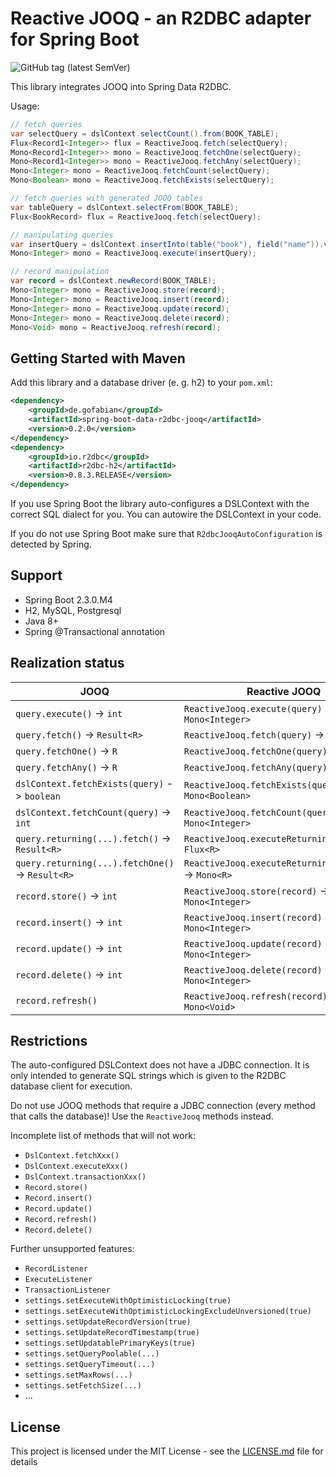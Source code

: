 
# Reactive JOOQ - an R2DBC adapter for Spring Boot

![GitHub tag (latest SemVer)](https://img.shields.io/github/tag/gofabian/spring-boot-data-r2dbc-jooq)

This library integrates JOOQ into Spring Data R2DBC.

Usage:

```java
// fetch queries
var selectQuery = dslContext.selectCount().from(BOOK_TABLE);
Flux<Record1<Integer>> flux = ReactiveJooq.fetch(selectQuery);
Mono<Record1<Integer>> mono = ReactiveJooq.fetchOne(selectQuery);
Mono<Record1<Integer>> mono = ReactiveJooq.fetchAny(selectQuery);
Mono<Integer> mono = ReactiveJooq.fetchCount(selectQuery);
Mono<Boolean> mono = ReactiveJooq.fetchExists(selectQuery);

// fetch queries with generated JOOQ tables
var tableQuery = dslContext.selectFrom(BOOK_TABLE);
Flux<BookRecord> flux = ReactiveJooq.fetch(selectQuery);

// manipulating queries
var insertQuery = dslContext.insertInto(table("book"), field("name")).values("book");
Mono<Integer> mono = ReactiveJooq.execute(insertQuery);

// record manipulation
var record = dslContext.newRecord(BOOK_TABLE);
Mono<Integer> mono = ReactiveJooq.store(record);
Mono<Integer> mono = ReactiveJooq.insert(record);
Mono<Integer> mono = ReactiveJooq.update(record);
Mono<Integer> mono = ReactiveJooq.delete(record);
Mono<Void> mono = ReactiveJooq.refresh(record);
```


## Getting Started with Maven

Add this library and a database driver (e. g. h2) to your `pom.xml`:

```xml
<dependency>
    <groupId>de.gofabian</groupId>
    <artifactId>spring-boot-data-r2dbc-jooq</artifactId>
    <version>0.2.0</version>
</dependency>
<dependency>
    <groupId>io.r2dbc</groupId>
    <artifactId>r2dbc-h2</artifactId>
    <version>0.8.3.RELEASE</version>
</dependency>
```

If you use Spring Boot the library auto-configures a DSLContext with the correct SQL dialect for you. You can autowire
the DSLContext in your code. 

If you do not use Spring Boot make sure that `R2dbcJooqAutoConfiguration` is detected by Spring.


## Support

- Spring Boot 2.3.0.M4
- H2, MySQL, Postgresql
- Java 8+
- Spring @Transactional annotation


## Realization status

| JOOQ | Reactive JOOQ |
| --- | --- |
| `query.execute()` -> `int` | `ReactiveJooq.execute(query)` -> `Mono<Integer>` |
| `query.fetch()` -> `Result<R>` | `ReactiveJooq.fetch(query)` -> `Flux<R>` |
| `query.fetchOne()` -> `R` | `ReactiveJooq.fetchOne(query)` -> `Mono<R>` |
| `query.fetchAny()` -> `R` | `ReactiveJooq.fetchAny(query)` -> `Mono<R>` |
| `dslContext.fetchExists(query)` -> `boolean` | `ReactiveJooq.fetchExists(query)` -> `Mono<Boolean>` |
| `dslContext.fetchCount(query)` -> `int` | `ReactiveJooq.fetchCount(query)` -> `Mono<Integer>` |
| `query.returning(...).fetch()` -> `Result<R>` | `ReactiveJooq.executeReturning(query)` -> `Flux<R>` |
| `query.returning(...).fetchOne()` -> `Result<R>` | `ReactiveJooq.executeReturningOne(query)` -> `Mono<R>` |
| `record.store()` -> `int` | `ReactiveJooq.store(record)` -> `Mono<Integer>` |
| `record.insert()` -> `int` | `ReactiveJooq.insert(record)` -> `Mono<Integer>` |
| `record.update()` -> `int` | `ReactiveJooq.update(record)` -> `Mono<Integer>` |
| `record.delete()` -> `int` | `ReactiveJooq.delete(record)` -> `Mono<Integer>` |
| `record.refresh()` | `ReactiveJooq.refresh(record)` -> `Mono<Void>` |


## Restrictions

The auto-configured DSLContext does not have a JDBC connection. It is only intended to generate SQL strings which is 
given to the R2DBC database client for execution.

Do not use JOOQ methods that require a JDBC connection (every method that calls the database)! Use the `ReactiveJooq` 
methods instead.

Incomplete list of methods that will not work:

- `DslContext.fetchXxx()`
- `DslContext.executeXxx()`
- `DslContext.transactionXxx()`
- `Record.store()`
- `Record.insert()`
- `Record.update()`
- `Record.refresh()`
- `Record.delete()`

Further unsupported features:

- `RecordListener`
- `ExecuteListener`
- `TransactionListener`
- `settings.setExecuteWithOptimisticLocking(true)`
- `settings.setExecuteWithOptimisticLockingExcludeUnversioned(true)`
- `settings.setUpdateRecordVersion(true)`
- `settings.setUpdateRecordTimestamp(true)`
- `settings.setUpdatablePrimaryKeys(true)`
- `settings.setQueryPoolable(...)`
- `settings.setQueryTimeout(...)`
- `settings.setMaxRows(...)`
- `settings.setFetchSize(...)`
- ...

## License

This project is licensed under the MIT License - see the [LICENSE.md](LICENSE.md) file for details
